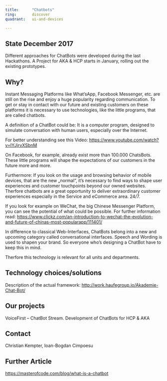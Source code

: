 ```yaml
---
title:      "Chatbots"
ring:       discover
quadrant:   ui-and-devices

---
```


## State December 2017
Different approaches for ChatBots were developed during the last Hackathons. A Project for AKA & HCP starts in January, rolling out the existing prototypes.


## Why?

Instant Messaging Platforms like What’sApp, Facebook Messenger, etc. are still on the rise and enjoy a huge popularity regarding
communication. To get or stay in contact with our future and existing customers on these platforms it is necessary to use technologies,
like the little programs, that are called chatbots.

A definition of a ChatBot could be: 
It is a computer program, designed to simulate conversation with human users, especially over the
Internet.

For better understanding see this Video:
https://www.youtube.com/watch?v=IYJjrvXSbnM 

On Facebook, for example, already exist more than 100.000 ChatsBots. These little programs will shape the expectations of our customers in the future more and more.

Furthermore: If you look on the usage and browsing behavior of mobile devices, that are the new „normal“, it’s
necessary to find ways to shape user experiences and customer touchpoints beyond our owned websites. Therfore chatbots are a
great opportunity to deliver extraordinary customer experiences especially in the Service and eCommerce area. 24/7. 

If you look for example on WeChat, the big Chinese Messenger Platform, you can see the potential of what could be possible. For further information read: https://www.clickz.com/an-introduction-to-wechat-the-evolution-and-future-of-chinas-most-popularapp/111401/ 

In difference to classical Web-Interfaces, ChatBots belong into a new and upcoming category called conversational interfaces. Speech and
Wording is used to shapen your brand. So everyone who’s designing a ChatBot have to keep this in mind.

Therfore this technology is relevant for all units and departments.


## Technology choices/solutions

Description of the actual framework: http://work.haufegroup.io/Akademie-Chat-Bot/ 

## Our projects 
VoiceFirst – ChatBot Stream. Development of ChatBots for HCP & AKA 


## Contact
Christian Kempter, Ioan-Bogdan Cimpoesu

## Further Article
https://masterofcode.com/blog/what-is-a-chatbot 

